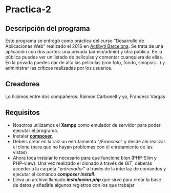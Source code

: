 # Practica-2

## Descripción del programa

Este programa se entregó como práctica del curso "Desarrollo de Aplicaciones Web" realizado el 2016 en [Actibyti Barcelona](http://www.netmind.es/).
Se trata de una aplicación con dos partes: una privada (admin/admin) y otra pública. En la pública puedes ver un listado de películas y comentar cuanquiera de ellas. En la privada puedes dar de alta las películas (con foto, fondo, sinopsis...) y administrar las críticas realizadas por los usuarios.

## Creadores

Lo hicimos entre dos compañeros: Raimon Carbonell y yo, Francesc Vargas

## Requisitos

- Nosotros utilizamos el **Xampp** como emulador de servidor para poder ejecutar el programa.
- Instalar **[composer](https://getcomposer.org/)**.
- Debéis crear en la raíz un enrutamiento "_/Francesc_" y desde ahí realizar el clone (para que no hayan problemas con el enrutamiento de las vistas)
- Ahora toca instalar lo necesario para que funcione bien (PHP-Slim y PHP-view). Una vez realizado el clonado a través de _GIT_, deberás acceder a la carpeta "_entrenador_" a través de la interfaz de comandos y ejecutar el comando ***composer install***.
- Lleva un archivo llamado ***instalacion.php*** que sirve para crear la base de datos y añadirle algunos registros con los que trabajar

